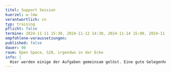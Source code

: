 ```yaml
---
titel: Support Session
kuerzel: w-lmw
verantwortlich: cn
typ: training
pflicht: false
termine: 2024-11-11 15:30, 2024-11-12 14:30, 2024-11-14 15:00, 2024-11-21 15:00
empfohlene-voraussetzungen:
published: false
dauer: 90
raum: Open Space, S28, irgendwo in der Ecke
info: |
  Hier werden einige der Aufgaben gemeinsam gelöst. Eine gute Gelegenheit für alle, die ihr Know-how noch ein bisschen auffrischen, sich an den Aufgaben versucht, aber nicht so richtig weit gekommen sind, oder alternative Lösungen diskutieren wollen.
---
```

